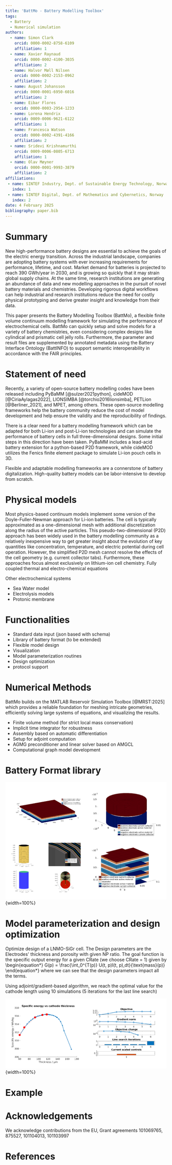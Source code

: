 ```yaml
---
title: 'BattMo - Battery Modelling Toolbox'
tags:
  - Battery
  - Numerical simulation
authors:
  - name: Simon Clark
    orcid: 0000-0002-8758-6109
    affiliation: 1
  - name: Xavier Raynaud
    orcid: 0000-0002-4100-3035
    affiliation: 2
  - name: Halvor Møll Nilsen
    orcid: 0000-0002-2153-0962
    affiliation: 2
  - name: August Johansson
    orcid: 0000-0001-6950-6016
    affiliation: 2
  - name: Eibar Flores
    orcid: 0000-0003-2954-1233
  - name: Lorena Hendrix
    orcid: 0009-0006-9621-6122
    affiliation: 1
  - name: Francesca Watson
    orcid: 0000-0002-4391-4166
    affiliation: 2
  - name: Sridevi Krishnamurthi
    orcid: 0009-0006-0805-6713
    affiliation: 1
  - name: Olav Møyner
    orcid: 0000-0001-9993-3879
    affiliation: 2
affiliations:
 - name: SINTEF Industry, Dept. of Sustainable Energy Technology, Norway
   index: 1
 - name: SINTEF Digital, Dept. of Mathematics and Cybernetics, Norway
   index: 2
date: 4 February 2025
bibliography: paper.bib
---
```


# Summary

New high-performance battery designs are essential to achieve the goals of the electric energy transition. Across the
industrial landscape, companies are adopting battery systems with ever increasing requirements for performance,
lifetime, and cost. Market demand for batteries is projected to reach 390 GWh/year in 2030, and is growing so quickly
that it may strain global supply chains. At the same time, research institutions are generating an abundance of data and
new modelling approaches in the pursuit of novel battery materials and chemistries. Developing rigorous digital
workflows can help industrial and research institutions reduce the need for costly physical prototyping and derive
greater insight and knowledge from their data.

This paper presents the Battery Modelling Toolbox (BattMo), a flexible finite volume continuum modelling framework for
simulating the performance of electrochemical cells. BattMo can quickly setup and solve models for a variety of battery
chemistries, even considering complex designs like cylindical and prismatic cell jelly rolls. Furthermore, the parameter
and result files are supplemented by annotated metadata using the Battery Interface Ontology (BattINFO) to support
semantic interoperability in accordance with the FAIR principles. 

# Statement of need

Recently, a variety of open-source battery modelling codes have been released including PyBaMM [@sulzer2021python],
cideMOD [@CiriaAylagas2022], LIONSIMBA [@torchio2016lionsimba], PETLion [@Berliner_2021], and MPET, among others. These
open-source modelling frameworks help the battery community reduce the cost of model development and help ensure the
validity and the reproducibility of findings.

There is a clear need for a battery modelling framework which can be adapted for both Li-ion and post-Li-ion
technologies and can simulate the performance of battery cells in full three-dimensional designs. Some initial steps in
this direction have been taken. PyBaMM includes a lead-acid battery extension for a python-based P2D framework, while
cideMOD utilizes the Fenics finite element package to simulate Li-ion pouch cells in 3D.

Flexible and adaptable modelling frameworks are a connerstone of battery digitalization. High-quality battery models can
be labor-intensive to develop from scratch. 

# Physical models

Most physics-based continuum models implement some version of the Doyle-Fuller-Newman approach for Li-ion batteries. The
cell is typically approximated as a one-dimensional mesh with additional discretization along the radius of the active
particles. This pseudo-two-dimensional (P2D) approach has been widely used in the battery modelling community as a
relatively inexpensive way to get greater insight about the evolution of key quantities like concentration, temperature,
and electric potential during cell operation. However, the simplified P2D mesh cannot resolve the effects of the cell
geometry (e.g. current collector tabs). Furthermore, these approaches focus almost exclusively on lithium-ion cell
chemistry. Fully coupled thermal and electro-chemical equations

Other electrochemical systems
- Sea Water model
- Electrolysis models
- Protonic membrane

# Functionalities

- Standard data input (json based with schema)
- Library of battery format (to be extended)
- Flexible model design 
- Visualization
- Model parameterization routines
- Design optimization
- protocol support

# Numerical Methods

BattMo builds on the MATLAB Reservoir Simulation Toolbox [@MRST:2025] which provides a reliable foundation for meshing
intricate geometries, efficiently solving large systems of equations, and visualizing the results.

- Finite volume method (for strict local mass conservation)
- Implicit time integrator for robustness 
- Assembly based on automatic differentiation
- Setup for adjoint computation
- AGMG preconditioner and linear solver based on AMGCL
- Computational graph model development

# Battery Format library

![Battery geometries \label{fig:geometries}](figs/batterygeometries.png){width=100%}

# Model parameterization and design optimization

Optimize design of a LNMO-SiGr cell. The Design parameters are the Electrodes' thickness and porosity with given NP
ratio. The goal function is the specific output energy for a given CRate (we choose CRate = 1) given by
\begin{equation*} 
G(p) = \frac{\int_0^{T(p)} U(t, p)I(t, p)\,dt}{\text{mass}(p)} 
\end{equation*}
where we can see that the design parameters impact all the terms.
      
Using adjoint/gradient-based algorithm, we reach the optimal value for the cathode length using 10 simulations (5
iterations for the last line search)

![Optimization \label{fig:optimization}](figs/optimexample.png){width=100%}


# Example

# Acknowledgements

We acknowledge contributions from the EU, Grant agreements 101069765, 875527, 101104013, 101103997

# References
